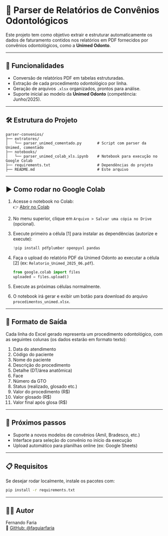 # 🦷 Parser de Relatórios de Convênios Odontológicos

Este projeto tem como objetivo extrair e estruturar automaticamente os dados de faturamento contidos nos relatórios em PDF fornecidos por convênios odontológicos, como a **Unimed Odonto**.

---

## 📌 Funcionalidades

- Conversão de relatórios PDF em tabelas estruturadas.
- Extração de cada procedimento odontológico por linha.
- Geração de arquivos `.xlsx` organizados, prontos para análise.
- Suporte inicial ao modelo da **Unimed Odonto** (competência: Junho/2025).

---

## 🛠️ Estrutura do Projeto

```
parser-convenios/
├── extratores/
│   └── parser_unimed_comentado.py       # Script com parser da Unimed, comentado
├── notebooks/
│   └── parser_unimed_colab_xls.ipynb    # Notebook para execução no Google Colab
├── requirements.txt                     # Dependências do projeto
├── README.md                            # Este arquivo
```

---

## ▶️ Como rodar no Google Colab

1. Acesse o notebook no Colab:  
   👉 [Abrir no Colab](https://colab.research.google.com/github/faguiarfaria/parser-convenios/blob/main/notebooks/parser_unimed_colab_xls.ipynb)

2. No menu superior, clique em `Arquivo > Salvar uma cópia no Drive` (opcional).

3. Execute primeiro a célula [1] para instalar as dependências (autorize e execute):
   ```python
   !pip install pdfplumber openpyxl pandas
   ```

4. Faça o upload do relatório PDF da Unimed Odonto ao executar a célula [2] (ex: `Relatorio_Unimed_2025_06.pdf`).
   ```python
   from google.colab import files
   uploaded = files.upload()
   ```

5. Execute as próximas células normalmente.

6. O notebook irá gerar e exibir um botão para download do arquivo `procedimentos_unimed.xlsx`.

---

## 📄 Formato de Saída

Cada linha do Excel gerado representa um procedimento odontológico, com as seguintes colunas (os dados estarão em formato texto):

1. Data do atendimento  
2. Código do paciente  
3. Nome do paciente  
4. Descrição do procedimento  
5. Detalhe (DT/área anatômica)  
6. Face  
7. Número da GTO  
8. Status (realizado, glosado etc.)  
9. Valor do procedimento (R$)  
10. Valor glosado (R$)  
11. Valor final após glosa (R$)

---

## 🚧 Próximos passos

- Suporte a novos modelos de convênios (Amil, Bradesco, etc.)
- Interface para seleção do convênio no início da execução
- Upload automático para planilhas online (ex: Google Sheets)

---

## 📋 Requisitos

Se desejar rodar localmente, instale os pacotes com:

```bash
pip install -r requirements.txt
```

---

## 👨‍💻 Autor

Fernando Faria  
🔗 [GitHub: @faguiarfaria](https://github.com/faguiarfaria)
